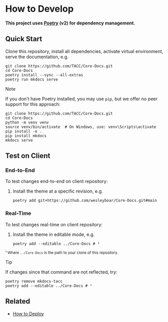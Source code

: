 # How to Develop

**This project uses [Poetry] (v2) for dependency management.**

[Poetry]: https://python-poetry.org/

## Quick Start

Clone this repository, install all dependencies, activate virtual environment, serve the documentation, e.g.

```shell
git clone https://github.com/TACC/Core-Docs.git
cd Core-Docs
poetry install --sync --all-extras
poetry run mkdocs serve
```

> [!NOTE]
> If you don't have Poetry installed, you may use `pip`, but we offer no peer support for this approach:
>
> ```shell
> git clone https://github.com/TACC/Core-Docs.git
> cd Core-Docs
> python -m venv venv
> source venv/bin/activate  # On Windows, use: venv\Scripts\activate
> pip install -e .
> pip install mkdocs
> mkdocs serve
> ```

## Test on Client

### End-to-End

To test changes end-to-end on client repository:

1. Install the theme at a specific revision, e.g.

    ```shell
    poetry add git+https://github.com/wesleyboar/Core-Docs.git#main
    ```

### Real-Time

To test changes real-time on client repository:

1. Install the theme in editable mode, e.g.

    ```shell
    poetry add --editable ../Core-Docs # ¹
    ```

<sub>¹ Where `../Core-Docs` is the path to your clone of this repository.</sub>

> [!TIP]
> If changes since that command are not reflected, try:
>
> ```shell
> poetry remove mkdocs-tacc
> poetry add --editable ../Core-Docs # ¹
> ```

## Related

- [How to Deploy](./DEPLOY.md)
